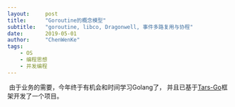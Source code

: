 ```yaml
---
layout:     post
title:      "Goroutine的概念模型"
subtitle:   "goroutine, libco, Dragonwell, 事件多路复用与协程"
date:       2019-05-01
author:     "ChenWenKe"
tags:
	- OS
	- 编程思想
    - 并发编程
---
```


​        由于业务的需要，今年终于有机会和时间学习Golang了， 并且已基于[Tars-Go](https://github.com/TarsCloud/TarsGo)框架开发了一个项目。


